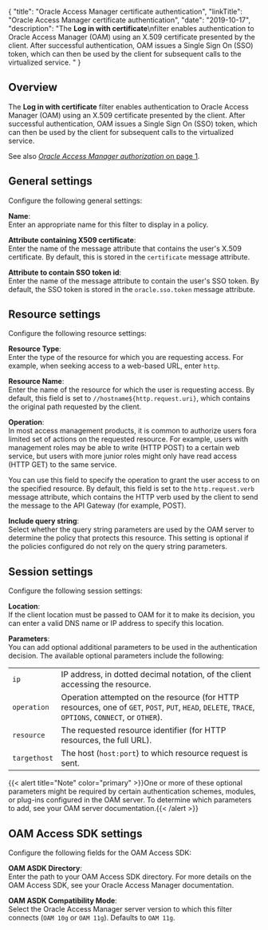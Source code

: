 {
"title": "Oracle Access Manager certificate authentication",
"linkTitle": "Oracle Access Manager certificate authentication",
"date": "2019-10-17",
"description": "The **Log in with certificate**\\nfilter enables authentication to Oracle Access Manager (OAM) using an X.509 certificate presented by the client. After successful authentication, OAM issues a Single Sign On (SSO) token, which can then be used by the client for subsequent calls to the virtualized service. "
}
﻿
<div id="p_connector_oam_authn_cert_overview">

Overview
--------

The **Log in with certificate**
filter enables authentication to Oracle Access Manager (OAM) using an X.509 certificate presented by the client. After successful authentication, OAM issues a Single Sign On (SSO) token, which can then be used by the client for subsequent calls to the virtualized service.

See also [*Oracle Access Manager authorization* on page 1](connector_oam_authz.htm).

</div>

<div id="p_connector_oam_authn_cert_general_config">

General settings
----------------

Configure the following general settings:

**Name**:\
Enter an appropriate name for this filter to display in a policy.

**Attribute containing X509 certificate**:\
Enter the name of the message attribute that contains the user's X.509 certificate. By default, this is stored in the `certificate`
message attribute.

**Attribute to contain SSO token id**:\
Enter the name of the message attribute to contain the user's SSO token. By default, the SSO token is stored in the `oracle.sso.token`
message attribute.

</div>

<div id="p_connector_oam_authn_cert_resource_config">

Resource settings
-----------------

Configure the following resource settings:

**Resource Type**:\
Enter the type of the resource for which you are requesting access. For example, when seeking access to a web-based URL, enter `http`.

**Resource Name**:\
Enter the name of the resource for which the user is requesting access. By default, this field is set to `//hostname${http.request.uri}`, which contains the original path requested by the client.

**Operation**:\
In most access management products, it is common to authorize users fora limited set of actions on the requested resource. For example, users with management roles may be able to write (HTTP POST) to a certain web service, but users with more junior roles might only have read access (HTTP GET) to the same service.

You can use this field to specify the operation to grant the user access to on the specified resource. By default, this field is set to the `http.request.verb`
message attribute, which contains the HTTP verb used by the client to send the message to the API Gateway (for example, POST).

**Include query string**:\
Select whether the query string parameters are used by the OAM server to determine the policy that protects this resource. This setting is optional if the policies configured do not rely on the query string parameters.

</div>

<div id="p_connector_oam_authn_cert_session_config">

Session settings
----------------

Configure the following session settings:

**Location**:\
If the client location must be passed to OAM for it to make its decision, you can enter a valid DNS name or IP address to specify this location.

**Parameters**:\
You can add optional additional parameters to be used in the authentication decision. The available optional parameters include the following:

|              |                                                                                                                                                     |
|--------------|-----------------------------------------------------------------------------------------------------------------------------------------------------|
| `ip`         | IP address, in dotted decimal notation, of the client accessing the resource.                                                                       |
| `operation`  | Operation attempted on the resource (for HTTP resources, one of `GET`, `POST`, `PUT`, `HEAD`, `DELETE`, `TRACE`, `OPTIONS`, `CONNECT`, or `OTHER`). |
| `resource`   | The requested resource identifier (for HTTP resources, the full URL).                                                                               |
| `targethost` | The host (`host:port`) to which resource request is sent.                                                                                           |

{{< alert title="Note" color="primary" >}}One or more of these optional parameters might be required by certain authentication schemes, modules, or plug-ins configured in the OAM server. To determine which parameters to add, see your OAM server documentation.{{< /alert >}}

</div>

<div id="p_connector_oam_authn_cert_sdk_config">

OAM Access SDK settings
-----------------------

Configure the following fields for the OAM Access SDK:

**OAM ASDK Directory**:\
Enter the path to your OAM Access SDK directory. For more details on the OAM Access SDK, see your Oracle Access Manager documentation.

**OAM ASDK Compatibility Mode**:\
Select the Oracle Access Manager server version to which this filter connects (`OAM 10g`
or `OAM 11g`). Defaults to `OAM 11g`.

</div>
